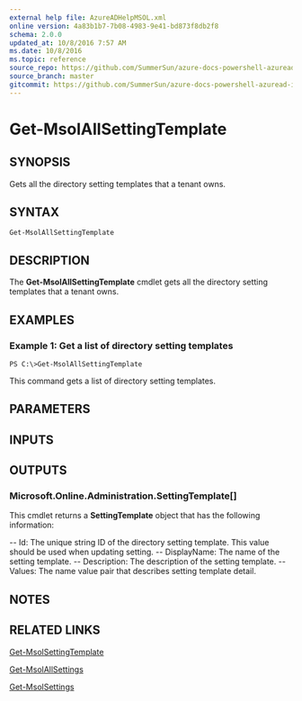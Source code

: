 ```yaml
---
external help file: AzureADHelpMSOL.xml
online version: 4a83b1b7-7b08-4983-9e41-bd873f8db2f8
schema: 2.0.0
updated_at: 10/8/2016 7:57 AM
ms.date: 10/8/2016
ms.topic: reference
source_repo: https://github.com/SummerSun/azure-docs-powershell-azuread-int
source_branch: master
gitcommit: https://github.com/SummerSun/azure-docs-powershell-azuread-int/blob/aa68880375be962d5646d6d763347021b391b5c6/Azure%20AD%20Cmdlets/AzureAD/v1.0/Get-MsolAllSettingTemplate.md
---
```


# Get-MsolAllSettingTemplate

## SYNOPSIS
Gets all the directory setting templates that a tenant owns.

## SYNTAX

```
Get-MsolAllSettingTemplate
```

## DESCRIPTION
The **Get-MsolAllSettingTemplate** cmdlet gets all the directory setting templates that a tenant owns.

## EXAMPLES

### Example 1: Get a list of directory setting templates
```
PS C:\>Get-MsolAllSettingTemplate
```

This command gets a list of directory setting templates.

## PARAMETERS

## INPUTS

## OUTPUTS

### Microsoft.Online.Administration.SettingTemplate[]
This cmdlet returns a **SettingTemplate** object that has the following information: 

-- Id: The unique string ID of the directory setting template.
This value should be used when updating setting. 
-- DisplayName: The name of the setting template. 
-- Description: The description of the setting template. 
-- Values: The name value pair that describes setting template detail.

## NOTES

## RELATED LINKS

[Get-MsolSettingTemplate](4a83b1b7-7b08-4983-9e41-bd873f8db2f8)

[Get-MsolAllSettings](4955285a-6fe5-46e2-affc-8b1798ae8f2a)

[Get-MsolSettings](22a5d63b-5386-4137-965f-e5cf5696dde5)

